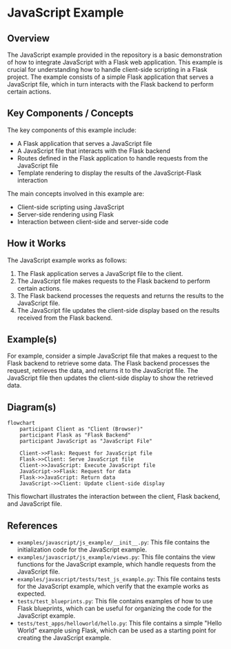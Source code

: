 # JavaScript Example
## Overview
The JavaScript example provided in the repository is a basic demonstration of how to integrate JavaScript with a Flask web application. This example is crucial for understanding how to handle client-side scripting in a Flask project. The example consists of a simple Flask application that serves a JavaScript file, which in turn interacts with the Flask backend to perform certain actions.

## Key Components / Concepts
The key components of this example include:
- A Flask application that serves a JavaScript file
- A JavaScript file that interacts with the Flask backend
- Routes defined in the Flask application to handle requests from the JavaScript file
- Template rendering to display the results of the JavaScript-Flask interaction

The main concepts involved in this example are:
- Client-side scripting using JavaScript
- Server-side rendering using Flask
- Interaction between client-side and server-side code

## How it Works
The JavaScript example works as follows:
1. The Flask application serves a JavaScript file to the client.
2. The JavaScript file makes requests to the Flask backend to perform certain actions.
3. The Flask backend processes the requests and returns the results to the JavaScript file.
4. The JavaScript file updates the client-side display based on the results received from the Flask backend.

## Example(s)
For example, consider a simple JavaScript file that makes a request to the Flask backend to retrieve some data. The Flask backend processes the request, retrieves the data, and returns it to the JavaScript file. The JavaScript file then updates the client-side display to show the retrieved data.

## Diagram(s)
```mermaid
flowchart
    participant Client as "Client (Browser)"
    participant Flask as "Flask Backend"
    participant JavaScript as "JavaScript File"

    Client->>Flask: Request for JavaScript file
    Flask->>Client: Serve JavaScript file
    Client->>JavaScript: Execute JavaScript file
    JavaScript->>Flask: Request for data
    Flask->>JavaScript: Return data
    JavaScript->>Client: Update client-side display
```
This flowchart illustrates the interaction between the client, Flask backend, and JavaScript file.

## References
- `examples/javascript/js_example/__init__.py`: This file contains the initialization code for the JavaScript example.
- `examples/javascript/js_example/views.py`: This file contains the view functions for the JavaScript example, which handle requests from the JavaScript file.
- `examples/javascript/tests/test_js_example.py`: This file contains tests for the JavaScript example, which verify that the example works as expected.
- `tests/test_blueprints.py`: This file contains examples of how to use Flask blueprints, which can be useful for organizing the code for the JavaScript example.
- `tests/test_apps/helloworld/hello.py`: This file contains a simple "Hello World" example using Flask, which can be used as a starting point for creating the JavaScript example.